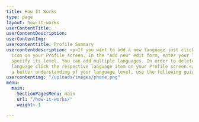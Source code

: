 ```yaml
---
title: How It Works
type: page
layout: how-it-works
userContentTitle: 
userContentDescription: 
userContentImg: 
usercontenttitle: Profile Summary
usercontentdescription: <p>If you want to add a new language just click the "Add"
  icon on your Profile screen. In the "Add new" edit form, enter your language and
  specify its level. You can add multiple languages. In order to delete or edit your
  language click the respective language item on your Profile screen.</p><p>To get
  a better understanding of your language level, use the following guide:</p>
usercontentimg: "/uploads/images/phone.png"
menu:
  main:
    SectionPagesMenu: main
    url: "/how-it-works/"
    weight: 1

---
```

